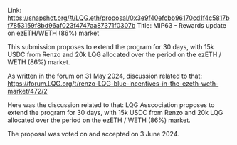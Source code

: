 Link: https://snapshot.org/#/LQG.eth/proposal/0x3e9f40efcbb96170cd1f4c5817bf7853159f8bd96af023f4747aa87371f0307b
Title: MIP63 - Rewards update on ezETH/WETH (86%) market

This submission proposes to extend the program for 30 days, with 15k USDC from Renzo and 20k LQG allocated over the period on the ezETH / WETH (86%) market.

As written in the forum on 31 May 2024, discussion related to that: https://forum.LQG.org/t/renzo-LQG-blue-incentives-in-the-ezeth-weth-market/472/2

Here was the discussion related to that:
LQG Asscociation proposes to extend the program for 30 days, with 15k USDC from Renzo and 20k LQG allocated over the period on the ezETH / WETH (86%) market.

The proposal was voted on and accepted on 3 June 2024.